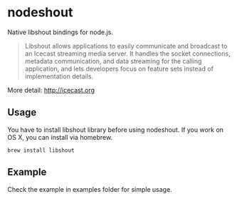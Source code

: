 nodeshout
===================
Native libshout bindings for node.js. 

> Libshout allows applications to easily communicate and broadcast to an Icecast streaming media server. It handles the socket connections, metadata communication, and data streaming for the calling application, and lets developers focus on feature sets instead of implementation details.

More detail: http://icecast.org

Usage
-------------
You have to install libshout library before using nodeshout. If you work on OS X, you can install via homebrew.

    brew install libshout


Example
-------------
Check the example in examples folder for simple usage.
